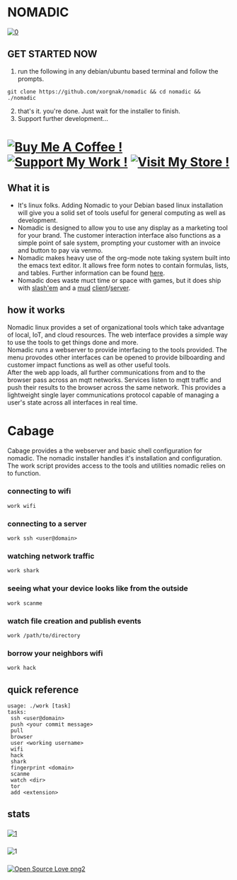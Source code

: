 # NOMADIC
[![0](https://img.shields.io/badge/Made%20with:-Ruby,%20Bash,%20Javascript,%20C/C++,%20and%20<3!-1f425f.svg)](https://rubylang.org/)
## GET STARTED NOW
1. run the following in any debian/ubuntu based terminal and follow the prompts.
```
git clone https://github.com/xorgnak/nomadic && cd nomadic && ./nomadic
```
2. that's it.  you're done.  Just wait for the installer to finish.
3. Support further development...
# [![Buy Me A Coffee !](https://img.shields.io/badge/buy%20me%20a-coffee-1abc9c.svg)](https://www.buymeacoffee.com/maxcatman) [![Support My Work !](https://img.shields.io/badge/support%20my-work-1abc9c.svg)](https://www.patreon.com/zyphr) [![Visit My Store !](https://img.shields.io/badge/visit%20my-store-1abc9c.svg)](https://www.etsy.com/shop/tomorrowsfuture)
## What it is
- It's linux folks.  Adding Nomadic to your Debian based linux installation will give you a solid set of tools useful for general computing as well as development.
- Nomadic is designed to allow you to use any display as a marketing tool for your brand.  The customer interaction interface also functions as a simple point of sale system, prompting your customer with an invoice and button to pay via venmo.
- Nomadic makes heavy use of the org-mode note taking system built into the emacs text editor.  It allows free form notes to contain formulas, lists, and tables.  Further information can be found [here](https://orgmode.org/).
- Nomadic does waste muct time or space with games, but it does ship with [slash'em](https://en.wikipedia.org/wiki/Slash%27EM) and a [mud](https://en.wikipedia.org/wiki/MUD) [client](https://tintin.mudhalla.net/)/[server](https://tinymux.org).
## how it works
Nomadic linux provides a set of organizational tools which take advantage of local, IoT, and cloud resources.  The web interface provides a simple way to use the tools to get things done and more.  
Nomadic runs a webserver to provide interfacing to the tools provided.  The menu provodes other interfaces can be opened to provide bilboarding and customer impact functions as well as other useful tools.  
After the web app loads, all further communications from and to the browser pass across an mqtt networks.  Services listen to mqtt traffic and push their results to the browser across the same network.  This provides a lightweight single layer communications protocol capable of managing a user's state across all interfaces in real time.  
# Cabage
Cabage provides a the webserver and basic shell configuration for nomadic.  The nomadic installer handles it's installation and configuration.  The work script provides access to the tools and utilities nomadic relies on to function.
### connecting to wifi
```
work wifi
```
### connecting to a server
```
work ssh <user@domain> 
```
### watching network traffic
```
work shark
```
### seeing what your device looks like from the outside
```
work scanme
```
### watch file creation and publish events
```
work /path/to/directory
```
### borrow your neighbors wifi
```
work hack
```
## quick reference
```
usage: ./work [task]
tasks:
 ssh <user@domain>
 push <your commit message>
 pull
 browser
 user <working username>
 wifi
 hack
 shark
 fingerprint <domain>
 scanme
 watch <dir>
 tor
 add <extension>
```
## stats
###
[![1](https://github-readme-stats.vercel.app/api?username=xorgnak&theme=radical&show_icons=true&layout=compact)](https://github.com/xorgnak/nomadic)
### 
![1](https://github-readme-stats.vercel.app/api/top-langs/?username=xorgnak&theme=radical&layout=compa/ct)
###
[![Open Source Love png2](https://badges.frapsoft.com/os/v2/open-source.png?v=103)](https://github.com/ellerbrock/open-source-badges/)
